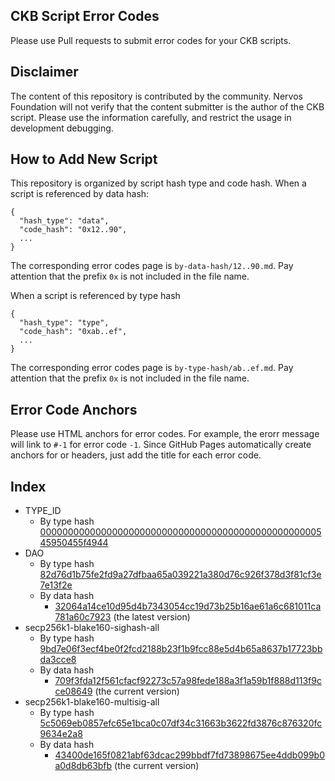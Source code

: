 ## CKB Script Error Codes

Please use Pull requests to submit error codes for your CKB scripts.

## Disclaimer

The content of this repository is contributed by the community. Nervos Foundation will not verify that the content submitter is the author of the CKB script. Please use the information carefully, and restrict the usage in development debugging.

## How to Add New Script

This repository is organized by script hash type and code hash. When a script is referenced by data hash:

```
{
  "hash_type": "data",
  "code_hash": "0x12..90",
  ...
}
```

The corresponding error codes page is `by-data-hash/12..90.md`. Pay attention that the prefix `0x` is not included in the file name.

When a script is referenced by type hash

```
{
  "hash_type": "type",
  "code_hash": "0xab..ef",
  ...
}
```

The corresponding error codes page is `by-type-hash/ab..ef.md`. Pay attention that the prefix `0x` is not included in the file name.

## Error Code Anchors

Please use HTML anchors for error codes. For example, the erorr message will link to `#-1` for error code `-1`. Since GitHub Pages automatically create anchors for or headers, just add the title for each error code.

## Index

* TYPE\_ID
    * By type hash [00000000000000000000000000000000000000000000000000545950455f4944](by-type-hash/00000000000000000000000000000000000000000000000000545950455f4944.md)
* DAO
    * By type hash [82d76d1b75fe2fd9a27dfbaa65a039221a380d76c926f378d3f81cf3e7e13f2e](by-type-hash/82d76d1b75fe2fd9a27dfbaa65a039221a380d76c926f378d3f81cf3e7e13f2e.md)
    * By data hash
        * [32064a14ce10d95d4b7343054cc19d73b25b16ae61a6c681011ca781a60c7923](by-data-hash/32064a14ce10d95d4b7343054cc19d73b25b16ae61a6c681011ca781a60c7923.md) (the latest version)
* secp256k1-blake160-sighash-all
    * By type hash [9bd7e06f3ecf4be0f2fcd2188b23f1b9fcc88e5d4b65a8637b17723bbda3cce8](by-type-hash/9bd7e06f3ecf4be0f2fcd2188b23f1b9fcc88e5d4b65a8637b17723bbda3cce8.md)
    * By data hash
        * [709f3fda12f561cfacf92273c57a98fede188a3f1a59b1f888d113f9cce08649](by-data-hash/709f3fda12f561cfacf92273c57a98fede188a3f1a59b1f888d113f9cce08649.md) (the current version)
* secp256k1-blake160-multisig-all
    * By type hash [5c5069eb0857efc65e1bca0c07df34c31663b3622fd3876c876320fc9634e2a8](by-type-hash/5c5069eb0857efc65e1bca0c07df34c31663b3622fd3876c876320fc9634e2a8.md)
    * By data hash
        * [43400de165f0821abf63dcac299bbdf7fd73898675ee4ddb099b0a0d8db63bfb](by-data-hash/43400de165f0821abf63dcac299bbdf7fd73898675ee4ddb099b0a0d8db63bfb.md) (the current version)
